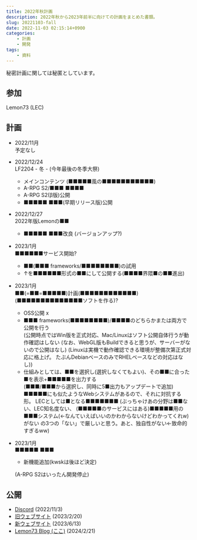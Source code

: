 ```yaml
---
title: 2022年秋計画
description: 2022年秋から2023年前半に向けての計画をまとめた書類。
slug: 20221103-fall
date: 2022-11-03 02:15:14+0900
categories:
    - 計画
    - 開発
tags:
    - 資料
---
```


秘密計画に関しては秘匿としています。

## 参加
Lemon73 (LEC)

## 計画
- 2022/11月<br />
予定なし

- 2022/12/24<br />
LF2204 - 冬 - (今年最後の冬季大祭)
  - メインコンテンツ (■■■■■風の■■■■■■■■■■■)
  - A-RPG S2/■■■ ■■■■
  - A-RPG S2(β版)公開
  - ■■■■■ ■■■(早期リリース版)公開

- 2022/12/27<br />
2022年版Lemonの■■
  - ■■■■■ ■■■改良 (バージョンアップ?)

- 2023/1月<br />
■■■■■■サービス開始?
  - ■■(■■■ frameworks/■■■■■■■■)の試用
  - ↑を■■■■■■形式の■■にして公開する(■■■■界隈■の■■進出)

- 2023/1月<br />
■■(=■■=■■■■■)計画(■■■■■■■■■■■■)(■■■■■■■■■■■■■■ソフトを作る)?
  - OSS公開 x
  - ■■■ frameworks(■■■■■■■■)/■■■■のどちらかまたは両方で公開を行う<br />
  (公開時点ではWin版を正式対応、Mac/Linuxはソフト公開自体行うが動作確認はしない
  (なお、WebGL版もBuildできると思うが、サーバーがないので公開はなし)
  (Linuxは実機で動作確認できる環境が整備次第正式対応に格上げ。
  たぶんDebianベースのみでRHELベースなどの対応はなし))
  - 仕組みとしては、■■を選択し(選択しなくてもよい)、その■■に合った■を表示+■■■■■を出力する<br />
  (■■■/■■■から選択し、同時に5■出力もアップデートで追加)
  ■■■■■にも似たようなWebシステムがあるので、それに対抗する形。
  LECとしては■となる■■■■■■■
  (ぶっちゃけあの分野は■■ない、LEC知名度ない、
  (■■■■■のサービスにはある)■■■■■用の■■■システム(←なんていえばいいのかわからないけどわかってくれw)がない
  の3つの「ない」で厳しいと思う。あと、独自性がない←致命的すぎるww)

- 2023/1月<br />
■■■■■ ■■■
  - 新機能追加(kwskは後ほど決定)

  (A-RPG S2はいったん開発停止)

## 公開
- [Discord](https://discord.com/channels/972718425937952798/972725666778873898/1037414721323810868) (2022/11/3)
- [旧ウェブサイト](https://lemon73-computing.github.io/LEC-MainSite/docs/20221103-fall) (2023/2/20)
- [新ウェブサイト](https://lemon73.gitlab.io/docs/20221103) (2023/6/13)
- [Lemon73 Blog (ここ)](./) (2024/2/21)
